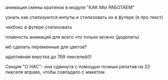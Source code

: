 анимация смены кратинок в модуле "КАК МЫ РАБОТАЕМ"

узнать как стилизуются инпуты и стилизовать их в футере (я про текст)

чекбокс в футере стилизовать

плавность анимаций для всего что только можно (доделать)

мб сделать переменные для цветов?

адаптивная верстка до 768 пикселей(!)

<!-- внизу, где футер__сенд стоит ширина 101% чтобы влезал текст "согласен на обработку данных" -->

<!-- ------------------------------------------------------------------------------------------- -->

Секция "О НАС"- она сдвинута с помощью позишн релатив на 22 пикселя вправо, чтобы совпадало с макетом


